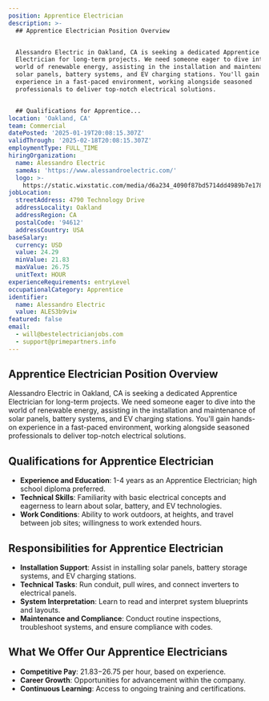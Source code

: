 ```yaml
---
position: Apprentice Electrician
description: >-
  ## Apprentice Electrician Position Overview


  Alessandro Electric in Oakland, CA is seeking a dedicated Apprentice
  Electrician for long-term projects. We need someone eager to dive into the
  world of renewable energy, assisting in the installation and maintenance of
  solar panels, battery systems, and EV charging stations. You'll gain hands-on
  experience in a fast-paced environment, working alongside seasoned
  professionals to deliver top-notch electrical solutions.


  ## Qualifications for Apprentice...
location: 'Oakland, CA'
team: Commercial
datePosted: '2025-01-19T20:08:15.307Z'
validThrough: '2025-02-18T20:08:15.307Z'
employmentType: FULL_TIME
hiringOrganization:
  name: Alessandro Electric
  sameAs: 'https://www.alessandroelectric.com/'
  logo: >-
    https://static.wixstatic.com/media/d6a234_4090f87bd5714dd4989b7e178087d534~mv2.png/v1/crop/x_5,y_0,w_953,h_187/fill/w_810,h_158,al_c,q_85,usm_0.66_1.00_0.01,enc_avif,quality_auto/AEI_Font_gif-color_edited.png
jobLocation:
  streetAddress: 4790 Technology Drive
  addressLocality: Oakland
  addressRegion: CA
  postalCode: '94612'
  addressCountry: USA
baseSalary:
  currency: USD
  value: 24.29
  minValue: 21.83
  maxValue: 26.75
  unitText: HOUR
experienceRequirements: entryLevel
occupationalCategory: Apprentice
identifier:
  name: Alessandro Electric
  value: ALES3b9viw
featured: false
email:
  - will@bestelectricianjobs.com
  - support@primepartners.info
---
```




## Apprentice Electrician Position Overview

Alessandro Electric in Oakland, CA is seeking a dedicated Apprentice Electrician for long-term projects. We need someone eager to dive into the world of renewable energy, assisting in the installation and maintenance of solar panels, battery systems, and EV charging stations. You'll gain hands-on experience in a fast-paced environment, working alongside seasoned professionals to deliver top-notch electrical solutions.

## Qualifications for Apprentice Electrician

- **Experience and Education**: 1-4 years as an Apprentice Electrician; high school diploma preferred.
- **Technical Skills**: Familiarity with basic electrical concepts and eagerness to learn about solar, battery, and EV technologies.
- **Work Conditions**: Ability to work outdoors, at heights, and travel between job sites; willingness to work extended hours.

## Responsibilities for Apprentice Electrician

- **Installation Support**: Assist in installing solar panels, battery storage systems, and EV charging stations.
- **Technical Tasks**: Run conduit, pull wires, and connect inverters to electrical panels.
- **System Interpretation**: Learn to read and interpret system blueprints and layouts.
- **Maintenance and Compliance**: Conduct routine inspections, troubleshoot systems, and ensure compliance with codes.

## What We Offer Our Apprentice Electricians

- **Competitive Pay**: $21.83-$26.75 per hour, based on experience.
- **Career Growth**: Opportunities for advancement within the company.
- **Continuous Learning**: Access to ongoing training and certifications.